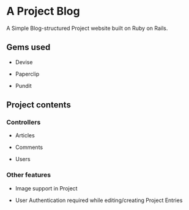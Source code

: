 # A Project Blog

A Simple Blog-structured Project website built on Ruby on Rails.

## Gems used

* Devise

* Paperclip

* Pundit

## Project contents

### Controllers

* Articles

* Comments

* Users

### Other features

* Image support in Project

* User Authentication required while editing/creating Project Entries
